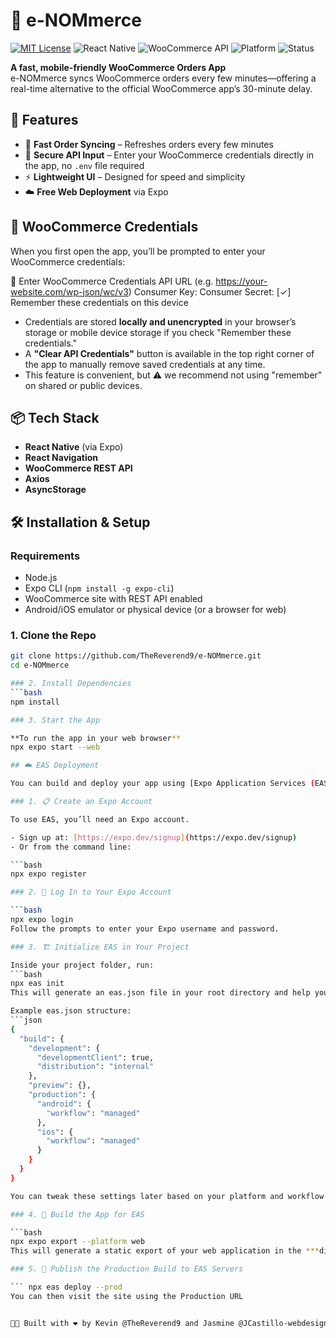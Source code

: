 # 🛒 e-NOMmerce

[![MIT License](https://img.shields.io/badge/license-MIT-blue.svg)](LICENSE)
![React Native](https://img.shields.io/badge/built%20with-React%20Native-61DAFB)
![WooCommerce API](https://img.shields.io/badge/woocommerce-api-orange)
![Platform](https://img.shields.io/badge/platform-android%20%7C%20ios%20%7C%20web-green)
![Status](https://img.shields.io/badge/status-active-brightgreen)

**A fast, mobile-friendly WooCommerce Orders App**  
e-NOMmerce syncs WooCommerce orders every few minutes—offering a real-time alternative to the official WooCommerce app’s 30-minute delay.

## 🚀 Features

- 🔄 **Fast Order Syncing** – Refreshes orders every few minutes  
- 🔐 **Secure API Input** – Enter your WooCommerce credentials directly in the app, no `.env` file required  
- ⚡ **Lightweight UI** – Designed for speed and simplicity  
- ☁️ **Free Web Deployment** via Expo  

## 🔐 WooCommerce Credentials

When you first open the app, you’ll be prompted to enter your WooCommerce credentials:

🔐 Enter WooCommerce Credentials
API URL (e.g. https://your-website.com/wp-json/wc/v3)
Consumer Key:
Consumer Secret:
[✓] Remember these credentials on this device

- Credentials are stored **locally and unencrypted** in your browser’s storage or mobile device storage if you check "Remember these credentials."
- A **"Clear API Credentials"** button is available in the top right corner of the app to manually remove saved credentials at any time.
- This feature is convenient, but ⚠️ we recommend not using "remember" on shared or public devices.

## 📦 Tech Stack

- **React Native** (via Expo)  
- **React Navigation**  
- **WooCommerce REST API**  
- **Axios**  
- **AsyncStorage**  

## 🛠️ Installation & Setup

### Requirements

- Node.js  
- Expo CLI (`npm install -g expo-cli`)  
- WooCommerce site with REST API enabled  
- Android/iOS emulator or physical device (or a browser for web)  

### 1. Clone the Repo

```bash
git clone https://github.com/TheReverend9/e-NOMmerce.git
cd e-NOMmerce

### 2. Install Dependencies
```bash
npm install

### 3. Start the App

**To run the app in your web browser**
npx expo start --web

## ☁️ EAS Deployment

You can build and deploy your app using [Expo Application Services (EAS)](https://expo.dev/eas).

### 1. 📋 Create an Expo Account

To use EAS, you’ll need an Expo account.

- Sign up at: [https://expo.dev/signup](https://expo.dev/signup)  
- Or from the command line:

```bash
npx expo register

### 2. 🔑 Log In to Your Expo Account

```bash
npx expo login
Follow the prompts to enter your Expo username and password.

### 3. 🏗️ Initialize EAS in Your Project

Inside your project folder, run:
```bash
npx eas init
This will generate an eas.json file in your root directory and help you configure your first EAS build.

Example eas.json structure:
```json
{
  "build": {
    "development": {
      "developmentClient": true,
      "distribution": "internal"
    },
    "preview": {},
    "production": {
      "android": {
        "workflow": "managed"
      },
      "ios": {
        "workflow": "managed"
      }
    }
  }
}

You can tweak these settings later based on your platform and workflow preferences.

### 4. 🔨 Build the App for EAS

```bash
npx expo export --platform web
This will generate a static export of your web application in the ***dist*** folder.

### 5. 📲 Publish the Production Build to EAS Servers

``` npx eas deploy --prod
You can then visit the site using the Production URL


👨‍💻 Built with ❤️ by Kevin @TheReverend9 and Jasmine @JCastillo-webdesign
